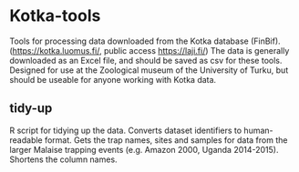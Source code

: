 # Kotka-tools
Tools for processing data downloaded from the Kotka database (FinBif). (https://kotka.luomus.fi/, public access https://laji.fi/) The data is generally downloaded as an Excel file, and should be saved as csv for these tools. Designed for use at the Zoological museum of the University of Turku, but should be useable for anyone working with Kotka data.

## tidy-up
R script for tidying up the data. Converts dataset identifiers to human-readable format. Gets the trap names, sites and samples for data from the larger Malaise trapping events (e.g. Amazon 2000, Uganda 2014-2015). Shortens the column names.
